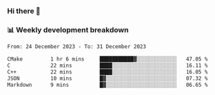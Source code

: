 ### Hi there 👋

### 📊 Weekly development breakdown
<!--START_SECTION:waka-->

```txt
From: 24 December 2023 - To: 31 December 2023

CMake         1 hr 6 mins     ███████████▓░░░░░░░░░░░░░   47.05 %
C             22 mins         ████░░░░░░░░░░░░░░░░░░░░░   16.11 %
C++           22 mins         ████░░░░░░░░░░░░░░░░░░░░░   16.05 %
JSON          10 mins         █▓░░░░░░░░░░░░░░░░░░░░░░░   07.32 %
Markdown      9 mins          █▓░░░░░░░░░░░░░░░░░░░░░░░   06.65 %
```

<!--END_SECTION:waka-->
